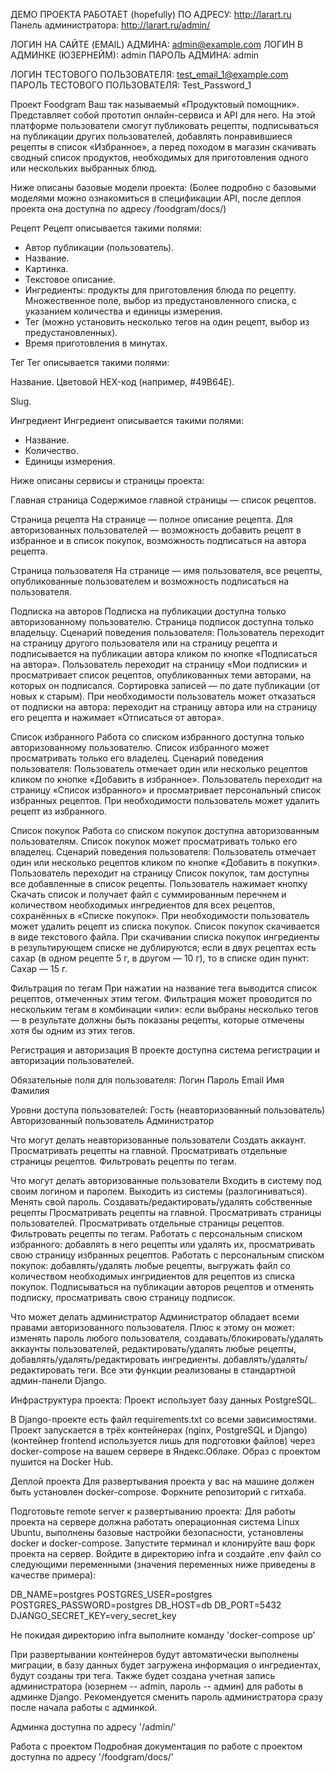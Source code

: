 ДЕМО ПРОЕКТА РАБОТАЕТ (hopefully) ПО АДРЕСУ: http://larart.ru
Панель администратора: http://larart.ru/admin/

ЛОГИН НА САЙТЕ (EMAIL) АДМИНА: admin@example.com
ЛОГИН В АДМИНКЕ (ЮЗЕРНЕЙМ): admin
ПАРОЛЬ АДМИНА: admin

ЛОГИН ТЕСТОВОГО ПОЛЬЗОВАТЕЛЯ: test_email_1@example.com
ПАРОЛЬ ТЕСТОВОГО ПОЛЬЗОВАТЕЛЯ: Test_Password_1

Проект Foodgram
Ваш так называемый «Продуктовый помощник». Представляет собой прототип онлайн-сервиса и API для него. На этой платформе пользователи смогут публиковать рецепты, подписываться на публикации других пользователей, добавлять понравившиеся рецепты в список «Избранное», а перед походом в магазин скачивать сводный список продуктов, необходимых для приготовления одного или нескольких выбранных блюд.

Ниже описаны базовые модели проекта:
(Более подробно с базовыми моделями можно ознакомиться в спецификации API, после деплоя проекта она доступна по адресу /foodgram/docs/)

Рецепт
Рецепт описывается такими полями:

- Автор публикации (пользователь).
- Название.
- Картинка.
- Текстовое описание.
- Ингредиенты: продукты для приготовления блюда по рецепту. Множественное поле, выбор из предустановленного списка, с указанием количества и единицы измерения.
- Тег (можно установить несколько тегов на один рецепт, выбор из предустановленных).
- Время приготовления в минутах.

Тег
Тег описывается такими полями:

Название.
Цветовой HEX-код (например, #49B64E).

Slug.

Ингредиент
Ингредиент описывается такими полями:

- Название.
- Количество.
- Единицы измерения.

Ниже описаны сервисы и страницы проекта:

Главная страница
Содержимое главной страницы — список рецептов.

Страница рецепта
На странице — полное описание рецепта. Для авторизованных пользователей — возможность добавить рецепт в избранное и в список покупок, возможность подписаться на автора рецепта.

Страница пользователя
На странице — имя пользователя, все рецепты, опубликованные пользователем и возможность подписаться на пользователя.

Подписка на авторов
Подписка на публикации доступна только авторизованному пользователю. Страница подписок доступна только владельцу.
Сценарий поведения пользователя:
Пользователь переходит на страницу другого пользователя или на страницу рецепта и подписывается на публикации автора кликом по кнопке «Подписаться на автора».
Пользователь переходит на страницу «Мои подписки» и просматривает список рецептов, опубликованных теми авторами, на которых он подписался. Сортировка записей — по дате публикации (от новых к старым).
При необходимости пользователь может отказаться от подписки на автора: переходит на страницу автора или на страницу его рецепта и нажимает «Отписаться от автора».

Список избранного
Работа со списком избранного доступна только авторизованному пользователю. Список избранного может просматривать только его владелец.
Сценарий поведения пользователя:
Пользователь отмечает один или несколько рецептов кликом по кнопке «Добавить в избранное».
Пользователь переходит на страницу «Список избранного» и просматривает персональный список избранных рецептов.
При необходимости пользователь может удалить рецепт из избранного.

Список покупок
Работа со списком покупок доступна авторизованным пользователям. Список покупок может просматривать только его владелец.
Сценарий поведения пользователя:
Пользователь отмечает один или несколько рецептов кликом по кнопке «Добавить в покупки».
Пользователь переходит на страницу Список покупок, там доступны все добавленные в список рецепты. Пользователь нажимает кнопку Скачать список и получает файл с суммированным перечнем и количеством необходимых ингредиентов для всех рецептов, сохранённых в «Списке покупок».
При необходимости пользователь может удалить рецепт из списка покупок.
Список покупок скачивается в виде текстового файла.
При скачивании списка покупок ингредиенты в результирующем списке не дублируются; если в двух рецептах есть сахар (в одном рецепте 5 г, в другом — 10 г), то в списке один пункт: Сахар — 15 г.

Фильтрация по тегам
При нажатии на название тега выводится список рецептов, отмеченных этим тегом. Фильтрация может проводится по нескольким тегам в комбинации «или»: если выбраны несколько тегов — в результате должны быть показаны рецепты, которые отмечены хотя бы одним из этих тегов.

Регистрация и авторизация
В проекте доступна система регистрации и авторизации пользователей.

Обязательные поля для пользователя:
Логин
Пароль
Email
Имя
Фамилия

Уровни доступа пользователей:
Гость (неавторизованный пользователь)
Авторизованный пользователь
Администратор

Что могут делать неавторизованные пользователи
Создать аккаунт.
Просматривать рецепты на главной.
Просматривать отдельные страницы рецептов.
Фильтровать рецепты по тегам.

Что могут делать авторизованные пользователи
Входить в систему под своим логином и паролем.
Выходить из системы (разлогиниваться).
Менять свой пароль.
Создавать/редактировать/удалять собственные рецепты
Просматривать рецепты на главной.
Просматривать страницы пользователей.
Просматривать отдельные страницы рецептов.
Фильтровать рецепты по тегам.
Работать с персональным списком избранного: добавлять в него рецепты или удалять их, просматривать свою страницу избранных рецептов.
Работать с персональным списком покупок: добавлять/удалять любые рецепты, выгружать файл со количеством необходимых ингридиентов для рецептов из списка покупок.
Подписываться на публикации авторов рецептов и отменять подписку, просматривать свою страницу подписок.

Что может делать администратор
Администратор обладает всеми правами авторизованного пользователя.
Плюс к этому он может:
изменять пароль любого пользователя,
создавать/блокировать/удалять аккаунты пользователей,
редактировать/удалять любые рецепты,
добавлять/удалять/редактировать ингредиенты.
добавлять/удалять/редактировать теги.
Все эти функции реализованы в стандартной админ-панели Django.

Инфраструктура проекта:
Проект использует базу данных PostgreSQL.

В Django-проекте есть файл requirements.txt со всеми зависимостями.
Проект запускается в трёх контейнерах (nginx, PostgreSQL и Django) (контейнер frontend используется лишь для подготовки файлов) через docker-compose на вашем сервере в Яндекс.Облаке. Образ с проектом пушится на Docker Hub.

Деплой проекта
Для развертывания проекта у вас на машине должен быть установлен docker-compose. Форкните репозиторий с гитхаба.

Подготовьте remote server к развертыванию проекта:
Для работы проекта на сервере должна работать операционная система Linux Ubuntu, выполнены базовые настройки безопасности, установлены docker и docker-compose.
Запустите терминал и клонируйте ваш форк проекта на сервер.
Войдите в директорию infra и создайте .env файл со следующими переменными (значения переменных ниже приведены в качестве примера):

DB_NAME=postgres
POSTGRES_USER=postgres
POSTGRES_PASSWORD=postgres
DB_HOST=db
DB_PORT=5432
DJANGO_SECRET_KEY=very_secret_key

Не покидая директорию infra выполните команду 'docker-compose up'

При развертывании контейнеров будут автоматически выполнены миграции, в базу данных будет загружена информация о ингредиентах, будут созданы три тега.
Также будет создана учетная запись администратора (юзернем -- admin, пароль -- админ) для работы в админке Django. Рекомендуется сменить пароль администратора сразу после начала работы с админкой.

Админка доступна по адресу '/admin/'

Работа с проектом
Подробная документация по работе с проектом доступна по адресу '/foodgram/docs/'
